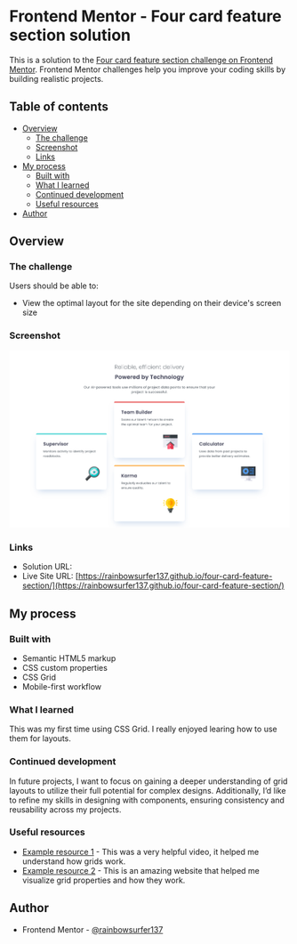 # Frontend Mentor - Four card feature section solution

This is a solution to the [Four card feature section challenge on Frontend Mentor](https://www.frontendmentor.io/challenges/four-card-feature-section-weK1eFYK). Frontend Mentor challenges help you improve your coding skills by building realistic projects. 

## Table of contents

- [Overview](#overview)
  - [The challenge](#the-challenge)
  - [Screenshot](#screenshot)
  - [Links](#links)
- [My process](#my-process)
  - [Built with](#built-with)
  - [What I learned](#what-i-learned)
  - [Continued development](#continued-development)
  - [Useful resources](#useful-resources)
- [Author](#author)


## Overview

### The challenge

Users should be able to:

- View the optimal layout for the site depending on their device's screen size

### Screenshot

![](/images/Screenshot.png)


### Links

- Solution URL: [](https://your-solution-url.com)
- Live Site URL: [https://rainbowsurfer137.github.io/four-card-feature-section/](https://rainbowsurfer137.github.io/four-card-feature-section/)

## My process

### Built with

- Semantic HTML5 markup
- CSS custom properties
- CSS Grid
- Mobile-first workflow


### What I learned

This was my first time using CSS Grid. I really enjoyed learing how to use them for layouts.


### Continued development

In future projects, I want to focus on gaining a deeper understanding of grid layouts to utilize their full potential for complex designs. Additionally, I’d like to refine my skills in designing with components, ensuring consistency and reusability across my projects. 


### Useful resources

- [Example resource 1](https://youtu.be/xI9G0Zh5DVA?si=wO1P3C6xhWp5Ly5U) - This was a very helpful video, it helped me understand how grids work.
- [Example resource 2](https://grid.malven.co) - This is an amazing website that helped me visualize grid properties and how they work.


## Author

- Frontend Mentor - [@rainbowsurfer137](https://www.frontendmentor.io/profile/rainbowsurfer137)

